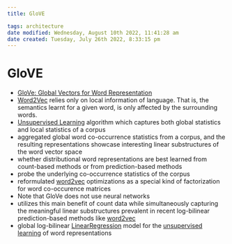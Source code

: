 ```yaml
---
title: GloVE

tags: architecture 
date modified: Wednesday, August 10th 2022, 11:41:28 am
date created: Tuesday, July 26th 2022, 8:33:15 pm
---
```


# GloVE
- [GloVe: Global Vectors for Word Representation](https://www.aclweb.org/anthology/D14-1162/)
- [Word2Vec](Word2Vec.md) relies only on local information of language. That is, the semantics learnt for a given word, is only affected by the surrounding words.
- [Unsupervised Learning](Unsupervised%20Learning.md) algorithm which captures both global statistics and local statistics of a corpus
- aggregated global word co-occurrence statistics from a corpus, and the resulting representations showcase interesting linear substructures of the word vector space
- whether distributional word representations are best learned from count-based methods or from prediction-based methods
- probe the underlying co-occurrence statistics of the corpus
- reformulated [word2vec](Word2Vec.md) optimizations as a special kind of factorization for word co-occurence matrices
- Note that GloVe does not use neural networks
- utilizes this main benefit of count data while simultaneously capturing the meaningful linear substructures prevalent in recent log-bilinear prediction-based methods like [word2vec](Word2Vec.md)
- global log-bilinear [LinearRegression](LinearRegression.md) model for the [unsupervised learning](Unsupervised%20Learning.md) of word representations

